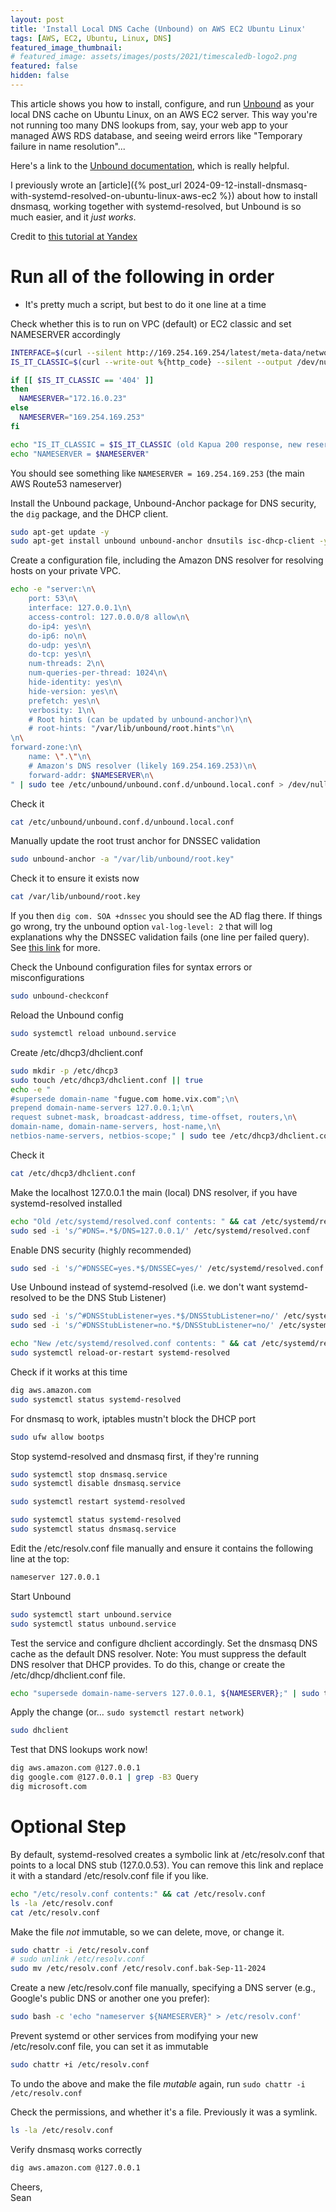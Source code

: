 ```yaml
---
layout: post
title: 'Install Local DNS Cache (Unbound) on AWS EC2 Ubuntu Linux'
tags: [AWS, EC2, Ubuntu, Linux, DNS]
featured_image_thumbnail:
# featured_image: assets/images/posts/2021/timescaledb-logo2.png
featured: false
hidden: false
---
```

This article shows you how to install, configure, and run [Unbound](https://unbound.docs.nlnetlabs.nl/en/latest/) as your local DNS cache on Ubuntu Linux, on an AWS EC2 server. This way you're not running too many DNS lookups from, say, your web app to your managed AWS RDS database, and seeing weird errors like "Temporary failure in name resolution"...

Here's a link to the [Unbound documentation](https://unbound.docs.nlnetlabs.nl/en/latest/), which is really helpful.

I previously wrote an [article]({% post_url 2024-09-12-install-dnsmasq-with-systemd-resolved-on-ubuntu-linux-aws-ec2 %}) about how to install dnsmasq, working together with systemd-resolved, but Unbound is so much easier, and it *just works*.

Credit to [this tutorial at Yandex](https://yandex.cloud/en/docs/tutorials/infrastructure-management/local-dns-cache)

# Run all of the following in order 
* It's pretty much a script, but best to do it one line at a time

Check whether this is to run on VPC (default) or EC2 classic and set NAMESERVER accordingly
```bash
INTERFACE=$(curl --silent http://169.254.169.254/latest/meta-data/network/interfaces/macs/ | head -n1)
IS_IT_CLASSIC=$(curl --write-out %{http_code} --silent --output /dev/null http://169.254.169.254/latest/meta-data/network/interfaces/macs/${INTERFACE}/vpc-id)

if [[ $IS_IT_CLASSIC == '404' ]]
then
  NAMESERVER="172.16.0.23"
else
  NAMESERVER="169.254.169.253"
fi

echo "IS_IT_CLASSIC = $IS_IT_CLASSIC (old Kapua 200 response, new reserved instance, 401)"
echo "NAMESERVER = $NAMESERVER"
```

You should see something like `NAMESERVER = 169.254.169.253` (the main AWS Route53 nameserver)

Install the Unbound package, Unbound-Anchor package for DNS security, the `dig` package, and the DHCP client.
```bash
sudo apt-get update -y
sudo apt-get install unbound unbound-anchor dnsutils isc-dhcp-client -y
```

Create a configuration file, including the Amazon DNS resolver for resolving hosts on your private VPC.
```bash
echo -e "server:\n\
    port: 53\n\
    interface: 127.0.0.1\n\
    access-control: 127.0.0.0/8 allow\n\
    do-ip4: yes\n\
    do-ip6: no\n\
    do-udp: yes\n\
    do-tcp: yes\n\
    num-threads: 2\n\
    num-queries-per-thread: 1024\n\
    hide-identity: yes\n\
    hide-version: yes\n\
    prefetch: yes\n\
    verbosity: 1\n\
    # Root hints (can be updated by unbound-anchor)\n\
    # root-hints: "/var/lib/unbound/root.hints"\n\
\n\
forward-zone:\n\
    name: \".\"\n\
    # Amazon's DNS resolver (likely 169.254.169.253)\n\
    forward-addr: $NAMESERVER\n\
" | sudo tee /etc/unbound/unbound.conf.d/unbound.local.conf > /dev/null
```

Check it
```bash
cat /etc/unbound/unbound.conf.d/unbound.local.conf
```

Manually update the root trust anchor for DNSSEC validation
```bash
sudo unbound-anchor -a "/var/lib/unbound/root.key"
```

Check it to ensure it exists now
```bash
cat /var/lib/unbound/root.key
```

If you then `dig com. SOA +dnssec` you should see the AD flag there. If things go wrong, try the unbound option `val-log-level: 2` that will log explanations why the DNSSEC validation fails (one line per failed query). See [this link](https://nlnetlabs.nl/documentation/unbound/howto-anchor/) for more.

Check the Unbound configuration files for syntax errors or misconfigurations
```bash
sudo unbound-checkconf
```

Reload the Unbound config
```bash
sudo systemctl reload unbound.service
```

Create /etc/dhcp3/dhclient.conf
```bash
sudo mkdir -p /etc/dhcp3
sudo touch /etc/dhcp3/dhclient.conf || true
echo -e "
#supersede domain-name "fugue.com home.vix.com";\n\
prepend domain-name-servers 127.0.0.1;\n\
request subnet-mask, broadcast-address, time-offset, routers,\n\
domain-name, domain-name-servers, host-name,\n\
netbios-name-servers, netbios-scope;" | sudo tee /etc/dhcp3/dhclient.conf > /dev/null
```

Check it
```bash
cat /etc/dhcp3/dhclient.conf
```

Make the localhost 127.0.0.1 the main (local) DNS resolver, if you have systemd-resolved installed
```bash
echo "Old /etc/systemd/resolved.conf contents: " && cat /etc/systemd/resolved.conf
sudo sed -i 's/^#DNS=.*$/DNS=127.0.0.1/' /etc/systemd/resolved.conf
```

Enable DNS security (highly recommended)
```bash
sudo sed -i 's/^#DNSSEC=yes.*$/DNSSEC=yes/' /etc/systemd/resolved.conf
```

Use Unbound instead of systemd-resolved (i.e. we don't want systemd-resolved to be the DNS Stub Listener)
```bash
sudo sed -i 's/^#DNSStubListener=yes.*$/DNSStubListener=no/' /etc/systemd/resolved.conf
sudo sed -i 's/^#DNSStubListener=no.*$/DNSStubListener=no/' /etc/systemd/resolved.conf

echo "New /etc/systemd/resolved.conf contents: " && cat /etc/systemd/resolved.conf
sudo systemctl reload-or-restart systemd-resolved
```

Check if it works at this time
```bash
dig aws.amazon.com
sudo systemctl status systemd-resolved
```

For dnsmasq to work, iptables mustn't block the DHCP port
```bash
sudo ufw allow bootps
```

Stop systemd-resolved and dnsmasq first, if they're running
```bash
sudo systemctl stop dnsmasq.service
sudo systemctl disable dnsmasq.service

sudo systemctl restart systemd-resolved

sudo systemctl status systemd-resolved
sudo systemctl status dnsmasq.service
```

Edit the /etc/resolv.conf file manually and ensure it contains the following line at the top:
```bash
nameserver 127.0.0.1
```

Start Unbound
```bash
sudo systemctl start unbound.service
sudo systemctl status unbound.service
```

Test the service and configure dhclient accordingly.
Set the dnsmasq DNS cache as the default DNS resolver.
Note: You must suppress the default DNS resolver that DHCP provides.
To do this, change or create the /etc/dhcp/dhclient.conf file.
```bash
echo "supersede domain-name-servers 127.0.0.1, ${NAMESERVER};" | sudo tee /etc/dhcp/dhclient.conf > /dev/null 
```

Apply the change (or… `sudo systemctl restart network`)
```bash
sudo dhclient
```

Test that DNS lookups work now!
```bash
dig aws.amazon.com @127.0.0.1
dig google.com @127.0.0.1 | grep -B3 Query
dig microsoft.com
```

# Optional Step

By default, systemd-resolved creates a symbolic link at /etc/resolv.conf that points to a local DNS stub (127.0.0.53). You can remove this link and replace it with a standard /etc/resolv.conf file if you like.
```bash
echo "/etc/resolv.conf contents:" && cat /etc/resolv.conf
ls -la /etc/resolv.conf
cat /etc/resolv.conf
```

Make the file *not* immutable, so we can delete, move, or change it.
```bash
sudo chattr -i /etc/resolv.conf
# sudo unlink /etc/resolv.conf 
sudo mv /etc/resolv.conf /etc/resolv.conf.bak-Sep-11-2024
```

Create a new /etc/resolv.conf file manually, specifying a DNS server (e.g., Google's public DNS or another one you prefer):
```bash
sudo bash -c 'echo "nameserver ${NAMESERVER}" > /etc/resolv.conf'
```

Prevent systemd or other services from modifying your new /etc/resolv.conf file, you can set it as immutable
```bash
sudo chattr +i /etc/resolv.conf
```

To undo the above and make the file *mutable* again, run `sudo chattr -i /etc/resolv.conf`

Check the permissions, and whether it's a file. Previously it was a symlink.
```bash
ls -la /etc/resolv.conf
```

Verify dnsmasq works correctly
```bash
dig aws.amazon.com @127.0.0.1
```

Cheers, <br>
Sean
